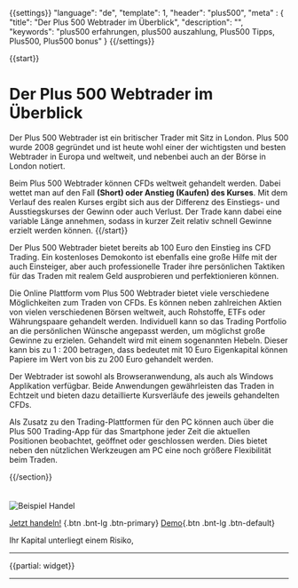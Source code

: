 {{settings}}
  "language": "de",
  "template": 1,
  "header": "plus500",
  "meta" : {
    "title": "Der Plus 500 Webtrader im Überblick",
    "description": "",
    "keywords": "plus500 erfahrungen, plus500 auszahlung, Plus500 Tipps, Plus500, Plus500 bonus"
  }
{{/settings}}


<div class="row">
<div class="col-md-9" role="main" markdown="1">

{{start}} 
# Der Plus 500 Webtrader im Überblick


Der Plus 500 Webtrader ist ein britischer Trader mit Sitz in London. Plus 500 wurde 2008 gegründet und ist heute wohl einer der wichtigsten und besten Webtrader in Europa und weltweit, und nebenbei auch an der Börse in London notiert.

Beim Plus 500 Webtrader können CFDs weltweit gehandelt werden. Dabei wettet man auf den Fall **(Short) oder Anstieg (Kaufen) des Kurses**. Mit dem Verlauf des realen Kurses ergibt sich aus der Differenz des Einstiegs- und Ausstiegskurses der Gewinn oder auch Verlust. Der Trade kann dabei eine variable Länge annehmen, sodass in kurzer Zeit relativ schnell Gewinne erzielt werden können.
{{/start}} 


Der Plus 500 Webtrader bietet bereits ab 100 Euro den Einstieg ins CFD Trading. Ein kostenloses Demokonto ist ebenfalls eine große Hilfe mit der auch Einsteiger, aber auch professionelle Trader ihre persönlichen Taktiken für das Traden mit realem Geld ausprobieren und perfektionieren können.

Die Online Plattform vom Plus 500 Webtrader bietet viele verschiedene Möglichkeiten zum Traden von CFDs. Es können neben zahlreichen Aktien von vielen verschiedenen Börsen weltweit, auch Rohstoffe, ETFs oder Währungspaare gehandelt werden. Individuell kann so das Trading Portfolio an die persönlichen Wünsche angepasst werden, um möglichst große Gewinne zu erzielen. Gehandelt wird mit einem sogenannten Hebeln. Dieser kann bis zu 1 : 200 betragen, dass bedeutet mit 10 Euro Eigenkapital können Papiere im Wert von bis zu 200 Euro gehandelt werden.

Der Webtrader ist sowohl als Browseranwendung, als auch als Windows Applikation verfügbar. Beide Anwendungen gewährleisten das Traden in Echtzeit und bieten dazu detaillierte Kursverläufe des jeweils gehandelten CFDs.

Als Zusatz zu den Trading-Plattformen für den PC können auch über die Plus 500 Trading-App für das Smartphone jeder Zeit die aktuellen Positionen beobachtet, geöffnet oder geschlossen werden. Dies bietet neben den nützlichen Werkzeugen am PC eine noch größere Flexibilität beim Traden.



{{/section}}
</div>
<div class="col-md-3" markdown="1">
<div class="well" markdown="1" style="margin-top: 2.5em">

![Beispiel Handel](http://www.forexsrovnavac.cz/assets/img/loga/plu150.png) 

[Jetzt handeln!](http://www.plus500.com/de/StartTrading.aspx?id=66349&pl=2 "Anmeldung") {.btn .bnt-lg .btn-primary} [Demo](http://www.plus500.com/de/StartTrading.aspx?id=66349&pl=2 "Demo-Konto"){.btn .bnt-lg .btn-default}

Ihr Kapital unterliegt einem Risiko,

</div>


- - -
{{partial: widget}}



</div>
<div class="container-fluid" markdown="1">


- - -


</div>
</div>
</div>

</div><!-- /itemreview -->